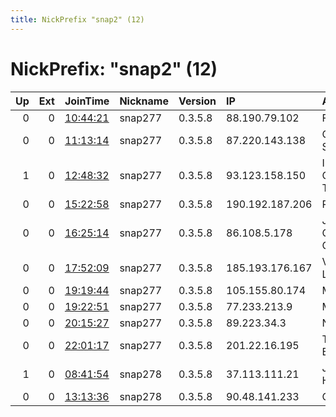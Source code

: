 ```yaml
---
title: NickPrefix "snap2" (12)
---
```


# NickPrefix: "snap2" (12)

|   Up |   Ext | JoinTime                                                                                            | Nickname   | Version   | IP              | AS                                       | CC   |   ORp |   Dirp | OS    | Contact   |   eFamMembers |
|-----:|------:|:----------------------------------------------------------------------------------------------------|:-----------|:----------|:----------------|:-----------------------------------------|:-----|------:|-------:|:------|:----------|--------------:|
|    0 |     0 | [10:44:21](https://metrics.torproject.org/rs.html#details/038E8B5ED3E70D206BD3FD7610041C339256A32E) | snap277    | 0.3.5.8   | 88.190.79.102   | Free SAS                                 | fr   | 33215 |      0 | Linux | None      |             1 |
|    0 |     0 | [11:13:14](https://metrics.torproject.org/rs.html#details/E6152F2C42FA40619C99BE0458F90544DF893949) | snap277    | 0.3.5.8   | 87.220.143.138  | Orange Espagne SA                        | es   | 37735 |      0 | Linux | None      |             1 |
|    1 |     0 | [12:48:32](https://metrics.torproject.org/rs.html#details/3634E8AEF6B1B3FF526DF7D6332CBE73CDE4084E) | snap277    | 0.3.5.8   | 93.123.158.150  | Information and Communication Technologi | ru   | 37955 |      0 | Linux | None      |             1 |
|    0 |     0 | [15:22:58](https://metrics.torproject.org/rs.html#details/C04EE742C2BFD349B238FA8F56B0361A39E3DB85) | snap277    | 0.3.5.8   | 190.192.187.206 | Prima S.A.                               | ar   | 32931 |      0 | Linux | None      |             1 |
|    0 |     0 | [16:25:14](https://metrics.torproject.org/rs.html#details/943CE1AAB29146BDFE21C592EB17997579E61F17) | snap277    | 0.3.5.8   | 86.108.5.178    | Jordan Data Communications Company LLC   | jo   | 45607 |      0 | Linux | None      |             1 |
|    0 |     0 | [17:52:09](https://metrics.torproject.org/rs.html#details/3CF53594D29F764E2160CCACB062FDB317F3E795) | snap277    | 0.3.5.8   | 185.193.176.167 | Vtel Holdings Limited/jordan Co.         | jo   | 45367 |      0 | Linux | None      |             1 |
|    0 |     0 | [19:19:44](https://metrics.torproject.org/rs.html#details/196C54BDF41D61EF903215AA3075878D855CB607) | snap277    | 0.3.5.8   | 105.155.80.174  | MT-MPLS                                  | ma   | 45957 |      0 | Linux | None      |             1 |
|    0 |     0 | [19:22:51](https://metrics.torproject.org/rs.html#details/848016DC6AEF1FF16B348D9F9D91C576851976C6) | snap277    | 0.3.5.8   | 77.233.213.9    | Megasvyaz LLC                            | ru   | 38943 |      0 | Linux | None      |             1 |
|    0 |     0 | [20:15:27](https://metrics.torproject.org/rs.html#details/5BA4834121827CDAB99D80EC760CA3DB41049247) | snap277    | 0.3.5.8   | 89.223.34.3     | Nevalink LTD                             | ru   | 35449 |      0 | Linux | None      |             1 |
|    0 |     0 | [22:01:17](https://metrics.torproject.org/rs.html#details/ACB6EB1B7C4FC4C17B58EE3FEAAD01491166D2EF) | snap277    | 0.3.5.8   | 201.22.16.195   | TELEFu00D4NICA BRASIL S.A                | br   | 32825 |      0 | Linux | None      |             1 |
|    1 |     0 | [08:41:54](https://metrics.torproject.org/rs.html#details/D5E1546CBD453399C04D0D3AB373B31440E71DCF) | snap278    | 0.3.5.8   | 37.113.111.21   | JSC ER-Telecom Holding                   | ru   | 39842 |      0 | Linux | None      |             1 |
|    0 |     0 | [13:13:36](https://metrics.torproject.org/rs.html#details/9DA5A932728340B3D8F5371598D4FAF8769826A9) | snap278    | 0.3.5.8   | 90.48.141.233   | Orange                                   | fr   | 35977 |      0 | Linux | None      |             1 |

